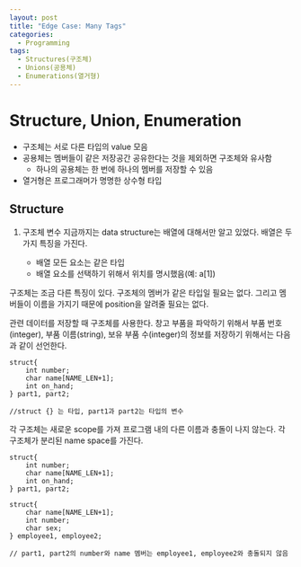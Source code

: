 ```yaml
---
layout: post
title: "Edge Case: Many Tags"
categories:
  - Programming
tags:
  - Structures(구조체)
  - Unions(공용체)
  - Enumerations(열거형)
---
```


# Structure, Union, Enumeration
- 구조체는 서로 다른 타입의 value 모음
- 공용체는 멤버들이 같은 저장공간 공유한다는 것을 제외하면 구조체와 유사함
	- 하나의 공용체는 한 번에 하나의 멤버를 저장할 수 있음
- 열거형은 프로그래머가 명명한 상수형 타입


## Structure
1. 구조체 변수
지금까지는 data structure는 배열에 대해서만 알고 있었다. 배열은 두 가지 특징을 가진다.

	- 배열 모든 요소는 같은 타입
	- 배열 요소를 선택하기 위해서 위치를 명시했음(예: a[1])

구조체는 조금 다른 특징이 있다. 구조체의 멤버가 같은 타입일 필요는 없다. 그리고 멤버들이 이름을 가지기 때문에 position을 알려줄 필요는 없다.

관련 데이터를 저장할 때 구조체를 사용한다. 창고 부품을 파악하기 위해서 부품 번호(integer), 부품 이름(string), 보유 부품 수(integer)의 정보를 저장하기 위해서는 다음과 같이 선언한다.

```
struct{
	int number;
    char name[NAME_LEN+1];
    int on_hand;
} part1, part2;

//struct {} 는 타입, part1과 part2는 타입의 변수
```

각 구조체는 새로운 scope를 가져 프로그램 내의 다른 이름과 충돌이 나지 않는다. 각 구조체가 분리된 name space를 가진다.

```
struct{
	int number;
    char name[NAME_LEN+1];
    int on_hand;
} part1, part2;

struct{
	char name[NAME_LEN+1];
    int number;
    char sex;
} employee1, employee2;

// part1, part2의 number와 name 멤버는 employee1, employee2와 충돌되지 않음
```

